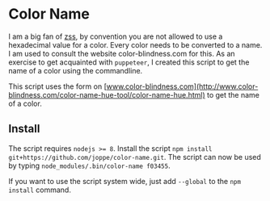 # Color Name

I am a big fan of [zss](https://github.com/zicht/zss), by convention you are not allowed to use a hexadecimal value for 
a color. Every color needs to be converted to a name. I am used to consult the website color-blindness.com for this. As 
an exercise to get acquainted with `puppeteer`, I created this script to get the name of a color using the commandline.

This script uses the form on [www.color-blindness.com](http://www.color-blindness.com/color-name-hue-tool/color-name-hue.html) 
to get the name of a color.


## Install

The script requires `nodejs >= 8`. Install the script `npm install git+https://github.com/joppe/color-name.git`. The 
script can now be used by typing `node_modules/.bin/color-name f03455`.

If you want to use the script system wide, just add `--global` to the `npm install` command.
